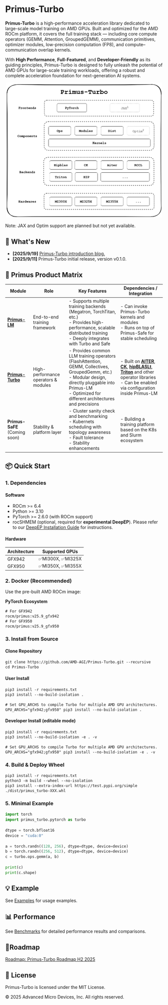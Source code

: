 # Primus-Turbo
**Primus-Turbo** is a high-performance acceleration library dedicated to large-scale model training on AMD GPUs. Built and optimized for the AMD ROCm platform, it covers the full training stack — including core compute operators (GEMM, Attention, GroupedGEMM), communication primitives, optimizer modules, low-precision computation (FP8), and compute–communication overlap kernels.

With **High Performance**, **Full-Featured**, and **Developer-Friendly** as its guiding principles, Primus-Turbo is designed to fully unleash the potential of AMD GPUs for large-scale training workloads, offering a robust and complete acceleration foundation for next-generation AI systems.

<p align="center">
  <img src="docs/images/Primus-Turbo-Architecture.png" width="500"/>
</p>
Note: JAX and Optim support are planned but not yet available.

## 🚀 What's New
- **[2025/9/19]** [Primus-Turbo introduction blog.](https://rocm.blogs.amd.com/software-tools-optimization/primus-large-models/README.html)
- **[2025/9/11]** Primus-Turbo initial release, version v0.1.0.

## 🧩 Primus Product Matrix

|    Module      | Role | Key Features | Dependencies / Integration  |
|----------------|------|--------------|-----------------------------|
| [**Primus-LM**](https://github.com/AMD-AGI/Primus)         | End-to-end training framework | - Supports multiple training backends (Megatron, TorchTitan, etc.)<br>- Provides high-performance, scalable distributed training<br>- Deeply integrates with Turbo and Safe | - Can invoke Primus-Turbo kernels and modules<br>- Runs on top of Primus-Safe for stable scheduling |
| [**Primus-Turbo**](https://github.com/AMD-AGI/Primus-Turbo)         | High-performance operators & modules | - Provides common LLM training operators (FlashAttention, GEMM, Collectives, GroupedGemm, etc.)<br>- Modular design, directly pluggable into Primus-LM<br>- Optimized for different architectures and precisions | - Built on [**AITER**](https://github.com/ROCm/aiter), [**CK**](https://github.com/ROCm/composable_kernel), [**hipBLASLt**](https://github.com/ROCm/hipBLASLt), [**Triton**](https://github.com/ROCm/triton)  and other operator libraries<br>- Can be enabled via configuration inside Primus-LM |
| **Primus-SaFE** (Coming soon)         | Stability & platform layer | - Cluster sanity check and benchmarking<br>- Kubernets scheduling with topology awareness<br>- Fault tolerance<br>- Stability enhancements | - Building a training platform based on the K8s and Slurm ecosystem |


## 📦 Quick Start

### 1. Dependencies
#### Software
- ROCm >= 6.4
- Python >= 3.10
- PyTorch >= 2.6.0 (with ROCm support)
- rocSHMEM (optional, required for **experimental DeepEP**). Please refer to our [DeepEP Installation Guide](primus_turbo/pytorch/deep_ep/README.md) for instructions.



#### Hardware
| Architecture | Supported GPUs      |
| -------------| --------------------|
| GFX942       | ✅MI300X, ✅MI325X |
| GFX950       | ✅MI350X, ✅MI355X |

### 2. Docker (Recommended)
Use the pre-built AMD ROCm image:

**PyTorch Ecosystem**
```
# For GFX942
rocm/primus:v25.9_gfx942
# For GFX950
rocm/primus:v25.9_gfx950
```

### 3. Install from Source
#### Clone Repository
```
git clone https://github.com/AMD-AGI/Primus-Turbo.git --recursive
cd Primus-Turbo
```

#### User Install
```
pip3 install -r requirements.txt
pip3 install --no-build-isolation .

# Set GPU_ARCHS to compile Turbo for multiple AMD GPU architectures.
GPU_ARCHS="gfx942;gfx950" pip3 install --no-build-isolation .
```

#### Developer Install (editable mode)
```
pip3 install -r requirements.txt
pip3 install --no-build-isolation -e . -v

# Set GPU_ARCHS to compile Turbo for multiple AMD GPU architectures.
GPU_ARCHS="gfx942;gfx950" pip3 install --no-build-isolation -e . -v
```

### 4. Build & Deploy Wheel
```
pip3 install -r requirements.txt
python3 -m build --wheel --no-isolation
pip3 install --extra-index-url https://test.pypi.org/simple ./dist/primus_turbo-XXX.whl
```

### 5. Minimal Example
```python
import torch
import primus_turbo.pytorch as turbo

dtype = torch.bfloat16
device = "cuda:0"

a = torch.randn((128, 256), dtype=dtype, device=device)
b = torch.randn((256, 512), dtype=dtype, device=device)
c = turbo.ops.gemm(a, b)

print(c)
print(c.shape)
```

## 💡 Example
See [Examples](./docs/examples.md) for usage examples.


## 📊 Performance
See [Benchmarks](./benchmark/README.md) for detailed performance results and comparisons.

## 📍Roadmap
[Roadmap: Primus-Turbo Roadmap H2 2025](https://github.com/AMD-AGI/Primus-Turbo/issues/101)

## 📜 License

Primus-Turbo is licensed under the MIT License.

© 2025 Advanced Micro Devices, Inc. All rights reserved.
